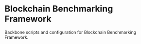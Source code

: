 # Blockchain Benchmarking Framework
Backbone scripts and configuration for Blockchain Benchmarking Framework.
